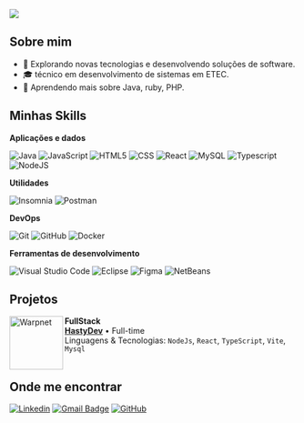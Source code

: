![](https://komarev.com/ghpvc/?username=Lucasqc04&color=006bed)

## Sobre mim

- 🤔 Explorando novas tecnologias e desenvolvendo soluções de software.
- 🎓  técnico em desenvolvimento de sistemas em ETEC.
- 🌱 Aprendendo mais sobre Java, ruby, PHP.

## Minhas Skills

**Aplicações e dados**

 
![Java](https://img.shields.io/badge/-Java-333333?style=flat&logo=Java&logoColor=007396)
![JavaScript](https://img.shields.io/badge/-JavaScript-333333?style=flat&logo=javascript)
![HTML5](https://img.shields.io/badge/-HTML5-333333?style=flat&logo=HTML5)
![CSS](https://img.shields.io/badge/-CSS-333333?style=flat&logo=CSS3&logoColor=1572B6)
![React](https://img.shields.io/badge/-React-333333?style=flat&logo=react)
![MySQL](https://img.shields.io/badge/-MySQL-333333?style=flat&logo=mysql)
![Typescript](https://img.shields.io/badge/-TypeScript-333333?style=flat&logo=typescript)
![NodeJS](https://img.shields.io/badge/-NodeJS-333333?style=flat&logo=nodejs)

**Utilidades**

![Insomnia](https://img.shields.io/badge/-Insomnia-333333?style=flat&logo=insomnia)
![Postman](https://img.shields.io/badge/-Postman-333333?style=flat&logo=postman)

**DevOps**

![Git](https://img.shields.io/badge/-Git-333333?style=flat&logo=git)
![GitHub](https://img.shields.io/badge/-GitHub-333333?style=flat&logo=github)
![Docker](https://img.shields.io/badge/-Docker-333333?style=flat&logo=docker)
 

**Ferramentas de desenvolvimento**

![Visual Studio Code](https://img.shields.io/badge/-Visual%20Studio%20Code-333333?style=flat&logo=visual-studio-code&logoColor=007ACC)
![Eclipse](https://img.shields.io/badge/-Eclipse-333333?style=flat&logo=eclipse-ide&logoColor=2C2255)
![Figma](https://img.shields.io/badge/-Figma-333333?style=flat&logo=figma&logoColor=007ACC)
![NetBeans](https://img.shields.io/badge/-NetBeans-333333?style=flat&logo=netbeans&logoColor=007ACC)
<br/>
## Projetos
 [<img align="left" height="94px" width="94px" alt="Warpnet" src="https://hasty-dev.vercel.app/assets/LogoLight-b61ed2ee.svg"/>](https://hasty-dev.vercel.app/) 

**FullStack** \
[**HastyDev**](https://hasty-dev.vercel.app/) • Full-time \
Linguagens & Tecnologias: `NodeJs`, `React`, `TypeScript`, `Vite`, `Mysql`\
<br/>

 

## Onde me encontrar
[![Linkedin](https://img.shields.io/badge/-LucasQuinteiro-blue?style=flat-square&logo=Linkedin&logoColor=white&link=LINK-DO-SEU-LINKEDIN)](www.linkedin.com/in/lucas-quinteiro-2071022a4)
[![Gmail Badge](https://img.shields.io/badge/-Lucasqcampos9@gmail.com-006bed?style=flat-square&logo=Gmail&logoColor=white&link=mailto:SEU-EMAIL)](mailto:lucasqcampos9@gmail.com)
[![GitHub](https://img.shields.io/github/followers/iuricode?label=follow&style=social)](https://github.com/Lucasqc04)
